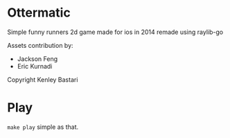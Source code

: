 # Ottermatic

Simple funny runners 2d game made for ios in 2014 
remade using raylib-go

Assets contribution by:
- Jackson Feng
- Eric Kurnadi

Copyright Kenley Bastari

# Play
`make play` simple as that.
